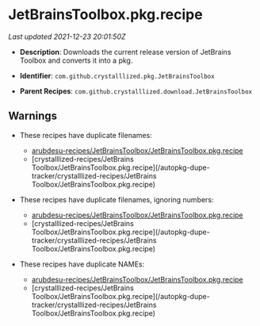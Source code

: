 # JetBrainsToolbox.pkg.recipe

_Last updated 2021-12-23 20:01:50Z_

- **Description**: Downloads the current release version of JetBrains Toolbox and converts it into a pkg.

- **Identifier**: `com.github.crystalllized.pkg.JetBrainsToolbox`

- **Parent Recipes**: `com.github.crystalllized.download.JetBrainsToolbox`


## Warnings

- These recipes have duplicate filenames:
    - [arubdesu-recipes/JetBrainsToolbox/JetBrainsToolbox.pkg.recipe](/autopkg-dupe-tracker/arubdesu-recipes/JetBrainsToolbox/JetBrainsToolbox.pkg.recipe)
    - [crystalllized-recipes/JetBrains Toolbox/JetBrainsToolbox.pkg.recipe](/autopkg-dupe-tracker/crystalllized-recipes/JetBrains Toolbox/JetBrainsToolbox.pkg.recipe)

- These recipes have duplicate filenames, ignoring numbers:
    - [arubdesu-recipes/JetBrainsToolbox/JetBrainsToolbox.pkg.recipe](/autopkg-dupe-tracker/arubdesu-recipes/JetBrainsToolbox/JetBrainsToolbox.pkg.recipe)
    - [crystalllized-recipes/JetBrains Toolbox/JetBrainsToolbox.pkg.recipe](/autopkg-dupe-tracker/crystalllized-recipes/JetBrains Toolbox/JetBrainsToolbox.pkg.recipe)

- These recipes have duplicate NAMEs:
    - [arubdesu-recipes/JetBrainsToolbox/JetBrainsToolbox.pkg.recipe](/autopkg-dupe-tracker/arubdesu-recipes/JetBrainsToolbox/JetBrainsToolbox.pkg.recipe)
    - [crystalllized-recipes/JetBrains Toolbox/JetBrainsToolbox.pkg.recipe](/autopkg-dupe-tracker/crystalllized-recipes/JetBrains Toolbox/JetBrainsToolbox.pkg.recipe)
